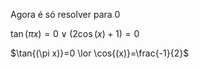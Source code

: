 Agora é só resolver para 0

$\tan{(\pi x)}=0 \lor (2\cos{(x)}+1)=0$

$\tan{(\pi x)}=0 \lor \cos{(x)}=\frac{-1}{2}$
